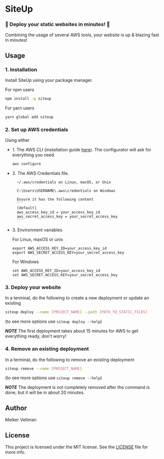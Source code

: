 # SiteUp

### :rocket: Deploy your static websites in minutes! :rocket:

Combining the usage of several AWS tools, your website is up & blazing fast in minutes!

## Usage

### 1. Installation
Install SiteUp using your package manager.

For npm users
```bash
npm install -g siteup
```
For yarn users
```bash
yarn global add siteup
```
### 2. Set up AWS credentials
Using either

* 1\. The AWS CLI (installation guide [here](https://docs.aws.amazon.com/cli/latest/userguide/cli-chap-install.html)). The configurator will ask for everything you need
    ```bash
    aws configure
    ```
* 2\. The AWS Credentials file.
        
        ~/.aws/credentials on Linux, macOS, or Unix

        C:\Users\USERNAME\.aws\credentials on Windows
    
        Ensure it has the following content
        ```
        [default]
        aws_access_key_id = your_access_key_id
        aws_secret_access_key = your_secret_access_key
        ```

* 3\. Environment variables
    
    For Linux, maxOS or unix
    ```
    export AWS_ACCESS_KEY_ID=your_access_key_id
    export AWS_SECRET_ACCESS_KEY=your_secret_access_key
    ```

    For Windows
    ```
    set AWS_ACCESS_KEY_ID=your_access_key_id
    set AWS_SECRET_ACCESS_KEY=your_secret_access_key
    ```

### 3. Deploy your website

In a terminal, do the following to create a new deployment or update an existing
```bash
siteup deploy --name [PROJECT_NAME] --path [PATH_TO_STATIC_FILES]
```
(to see more options use `siteup deploy --help`)

***NOTE*** 
The first deployment takes about 15 minutes for AWS to get everything ready, don't worry!

### 4. Remove an existing deployment
In a terminal, do the following to remove an existing deployment
```bash
siteup remove --name [PROJECT_NAME]
```
(to see more options use `siteup remove --help`)

***NOTE*** 
The deployment is not completely removed after the command is done, but it will be in about 20 minutes.


## Author
Melker Veltman

## License

This project is licensed under the MIT license. See the [LICENSE](LICENSE) file for more info.